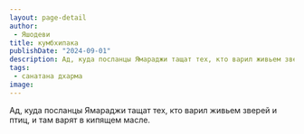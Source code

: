 ```yaml
---
layout: page-detail
author:
 - Яшодеви
title: кумбхипака
publishDate: "2024-09-01"
description: Ад, куда посланцы Ямараджи тащат тех, кто варил живьем зверей и птиц, и там варят в кипящем масле.
tags:
 - санатана дхарма
image: 
---
```


Ад, куда посланцы Ямараджи тащат тех, кто варил живьем зверей и птиц, и там варят в кипящем масле.

